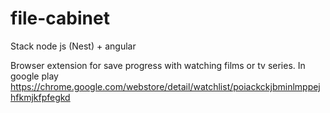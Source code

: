 # file-cabinet

Stack node js (Nest) + angular

Browser extension for save progress with watching films or tv series.
In google play https://chrome.google.com/webstore/detail/watchlist/poiackckjbminlmppejhfkmjkfpfegkd
